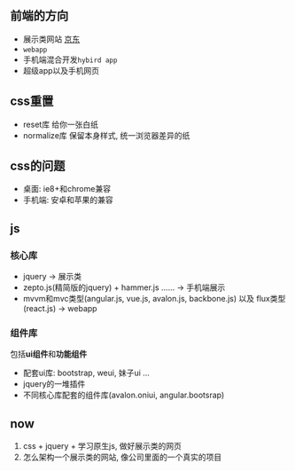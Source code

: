 
## 前端的方向

* 展示类网站 [京东](http://www.jd.com/)
* `webapp`
* 手机端混合开发`hybird app`
* 超级app以及手机网页

## css重置

* reset库 给你一张白纸
* normalize库 保留本身样式, 统一浏览器差异的纸

## css的问题

* 桌面: ie8+和chrome兼容
* 手机端: 安卓和苹果的兼容

## js

### 核心库

* jquery -> 展示类
* zepto.js(精简版的jquery) + hammer.js ...... -> 手机端展示
* mvvm和mvc类型(angular.js, vue.js, avalon.js, backbone.js) 以及 flux类型(react.js) -> webapp

### 组件库

包括**ui组件**和**功能组件**

* 配套ui库: bootstrap, weui, 妹子ui ...
* jquery的一堆插件
* 不同核心库配套的组件库(avalon.oniui, angular.bootsrap)

## now

1. css + jquery + 学习原生js, 做好展示类的网页
2. 怎么架构一个展示类的网站, 像公司里面的一个真实的项目